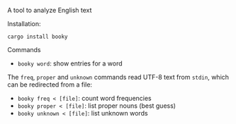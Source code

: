 A tool to analyze English text

Installation:
```shell
cargo install booky
```

Commands

- `booky word`: show entries for a word

The `freq`, `proper` and `unknown` commands read UTF-8 text from `stdin`, which
can be redirected from a file:

- `booky freq < [file]`: count word frequencies
- `booky proper < [file]`: list proper nouns (best guess)
- `booky unknown < [file]`: list unknown words

